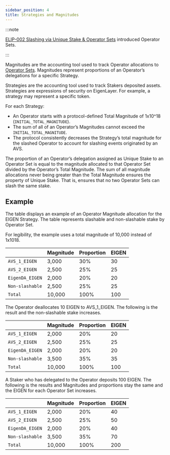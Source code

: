 ```yaml
---
sidebar_position: 4
title: Strategies and Magnitudes
---
```


:::note

[ELIP-002 Slashing via Unique Stake & Operator Sets](https://github.com/eigenfoundation/ELIPs/blob/main/ELIPs/ELIP-002.md) introduced Operator Sets.

:::

Magnitudes are the accounting tool used to track Operator allocations to [Operator Sets](operator-sets-concept). Magnitudes represent proportions 
of an Operator’s delegations for a specific Strategy.

Strategies are the accounting tool used to track Stakers deposited assets. Strategies are expressions of security on EigenLayer. 
For example, a strategy may represent a specific token.

For each Strategy:
* An Operator starts with a protocol-defined Total Magnitude of 1x10^18 (`INITIAL_TOTAL_MAGNITUDE`).
* The sum of all of an Operator’s Magnitudes cannot exceed the `INITIAL_TOTAL_MAGNITUDE`.
* The protocol consistently decreases the Strategy’s total magnitude for the slashed Operator to account for slashing events originated by an AVS.

The proportion of an Operator’s delegation assigned as Unique Stake to an Operator Set is equal to the magnitude allocated 
to that Operator Set divided by the Operator’s Total Magnitude. The sum of all magnitude allocations never being greater 
than the Total Magnitude ensures the property of Unique Stake. That is, ensures that no two Operator Sets can slash the same stake.

## Example

The table displays an example of an Operator Magnitude allocation for the EIGEN Strategy. The table represents slashable 
and non-slashable stake by Operator Set.

For legibility, the example uses a total magnitude of 10,000 instead of 1x1018.

|  | Magnitude | Proportion | EIGEN |
| :---- | :---- | :---- | :---- |
| `AVS_1_EIGEN` | 3,000 | 30% | 30 |
| `AVS_2_EIGEN` | 2,500 | 25% | 25 |
| `EigenDA_EIGEN` | 2,000 | 20% | 20 |
| `Non-slashable` | 2,500 | 25% | 25 |
| `Total` | 10,000 | 100% | 100 |

The Operator deallocates 10 EIGEN to AVS_1_EIGEN. The following is the result and the non-slashable stake increases. 

|  | Magnitude | Proportion | EIGEN |
| :---- | :---- | :---- | :---- |
| `AVS_1_EIGEN` | 2,000 | 20% | 20 |
| `AVS_2_EIGEN` | 2,500 | 25% | 25 |
| `EigenDA_EIGEN` | 2,000 | 20% | 20 |
| `Non-slashable` | 3,500 | 35% | 35 |
| `Total`  | 10,000 | 100% | 100 |

A Staker who has delegated to the Operator deposits 100 EIGEN. The following is the results and Magnitudes and proportions 
stay the same and the EIGEN for each Operator Set increases. 

|  | Magnitude | Proportion | EIGEN |
| :---- | :---- | :---- | :---- |
| `AVS_1_EIGEN` | 2,000 | 20% | 40 |
| `AVS_2_EIGEN` | 2,500 | 25% | 50 |
| `EigenDA_EIGEN` | 2,000 | 20% | 40 |
| `Non-slashable` | 3,500 | 35% | 70 |
| `Total`  | 10,000 | 100% | 200 |
